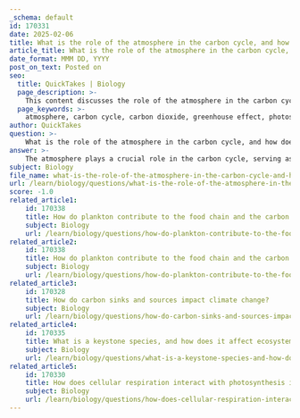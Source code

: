 ```yaml
---
_schema: default
id: 170331
date: 2025-02-06
title: What is the role of the atmosphere in the carbon cycle, and how does carbon dioxide impact it?
article_title: What is the role of the atmosphere in the carbon cycle, and how does carbon dioxide impact it?
date_format: MMM DD, YYYY
post_on_text: Posted on
seo:
  title: QuickTakes | Biology
  page_description: >-
    This content discusses the role of the atmosphere in the carbon cycle, the processes of carbon exchange, the impact of CO2 on the greenhouse effect and ecosystems, and the consequences of human activities on atmospheric carbon levels.
  page_keywords: >-
    atmosphere, carbon cycle, carbon dioxide, greenhouse effect, photosynthesis, cellular respiration, carbon exchange, ecosystems, climate change, human activities, carbon sink, fossil fuels, biodiversity, nutrient cycling
author: QuickTakes
question: >-
    What is the role of the atmosphere in the carbon cycle, and how does carbon dioxide impact it?
answer: >-
    The atmosphere plays a crucial role in the carbon cycle, serving as a reservoir for carbon dioxide (CO2) and facilitating the exchange of carbon between various Earth systems, including the biosphere, hydrosphere, and geosphere. Here’s a detailed overview of the atmosphere's role and the impact of carbon dioxide:\n\n### Role of the Atmosphere in the Carbon Cycle\n\n1. **Carbon Exchange**: The atmosphere is a key component of the carbon cycle, where carbon is exchanged through various processes. Carbon dioxide is released into the atmosphere through cellular respiration, combustion of fossil fuels, and decomposition. Conversely, it is absorbed by plants during photosynthesis, where autotrophs convert CO2 into glucose and oxygen.\n\n2. **Photosynthesis**: During photosynthesis, plants and algae utilize sunlight, water, and carbon dioxide to produce glucose and oxygen. This process not only reduces the concentration of atmospheric CO2 but also stores carbon in the form of biomass, acting as a natural carbon sink.\n\n3. **Cellular Respiration**: Living organisms, including plants and animals, perform cellular respiration, which converts glucose and oxygen into energy, releasing CO2 back into the atmosphere. This process is essential for maintaining the balance of carbon in the atmosphere.\n\n4. **Impact of Oceans**: The oceans also interact with the atmosphere by absorbing CO2. Phytoplankton in the ocean perform photosynthesis, contributing to the carbon cycle and marine ecosystems. The oceans act as both carbon sinks and sources, influencing atmospheric CO2 levels.\n\n### Impact of Carbon Dioxide on the Atmosphere\n\n1. **Greenhouse Effect**: Increased levels of CO2 in the atmosphere contribute to the greenhouse effect, where heat is trapped, leading to global warming and climate change. This alteration in climate can disrupt ecosystems and affect biodiversity.\n\n2. **Human Activities**: Activities such as burning fossil fuels and deforestation significantly increase atmospheric CO2 levels. These actions not only release stored carbon but also reduce the number of carbon sinks available to absorb CO2, exacerbating the problem of climate change.\n\n3. **Ecosystem Health**: Elevated CO2 levels can impact ecosystem health by altering plant growth patterns, affecting species interactions, and changing the dynamics of food webs. For instance, increased CO2 can enhance photosynthesis in some plants, but it may also lead to imbalances in nutrient cycling and species competition.\n\nIn summary, the atmosphere is integral to the carbon cycle, facilitating the movement of carbon through various processes. Carbon dioxide, while essential for life, can have detrimental effects on the environment when its levels become excessive due to human activities. Understanding these dynamics is crucial for addressing climate change and promoting ecosystem health.
subject: Biology
file_name: what-is-the-role-of-the-atmosphere-in-the-carbon-cycle-and-how-does-carbon-dioxide-impact-it.md
url: /learn/biology/questions/what-is-the-role-of-the-atmosphere-in-the-carbon-cycle-and-how-does-carbon-dioxide-impact-it
score: -1.0
related_article1:
    id: 170338
    title: How do plankton contribute to the food chain and the carbon cycle?
    subject: Biology
    url: /learn/biology/questions/how-do-plankton-contribute-to-the-food-chain-and-the-carbon-cycle
related_article2:
    id: 170338
    title: How do plankton contribute to the food chain and the carbon cycle?
    subject: Biology
    url: /learn/biology/questions/how-do-plankton-contribute-to-the-food-chain-and-the-carbon-cycle
related_article3:
    id: 170328
    title: How do carbon sinks and sources impact climate change?
    subject: Biology
    url: /learn/biology/questions/how-do-carbon-sinks-and-sources-impact-climate-change
related_article4:
    id: 170335
    title: What is a keystone species, and how does it affect ecosystem dynamics and the carbon cycle?
    subject: Biology
    url: /learn/biology/questions/what-is-a-keystone-species-and-how-does-it-affect-ecosystem-dynamics-and-the-carbon-cycle
related_article5:
    id: 170330
    title: How does cellular respiration interact with photosynthesis in the carbon cycle?
    subject: Biology
    url: /learn/biology/questions/how-does-cellular-respiration-interact-with-photosynthesis-in-the-carbon-cycle
---
```


&nbsp;